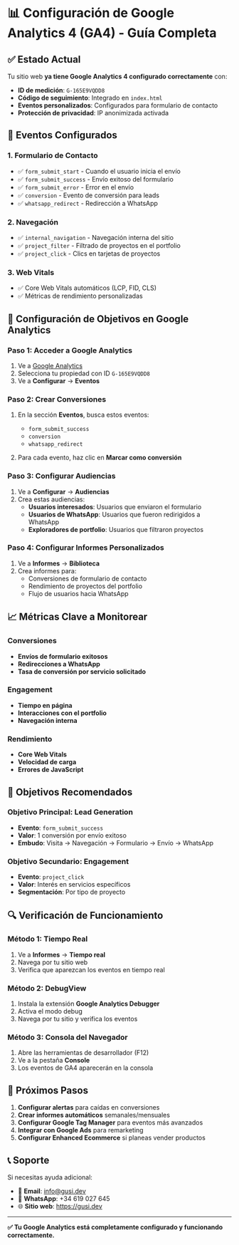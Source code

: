 # 📊 Configuración de Google Analytics 4 (GA4) - Guía Completa

## ✅ Estado Actual

Tu sitio web **ya tiene Google Analytics 4 configurado correctamente** con:
- **ID de medición**: `G-165E9VQDD8`
- **Código de seguimiento**: Integrado en `index.html`
- **Eventos personalizados**: Configurados para formulario de contacto
- **Protección de privacidad**: IP anonimizada activada

## 🎯 Eventos Configurados

### 1. Formulario de Contacto
- ✅ `form_submit_start` - Cuando el usuario inicia el envío
- ✅ `form_submit_success` - Envío exitoso del formulario
- ✅ `form_submit_error` - Error en el envío
- ✅ `conversion` - Evento de conversión para leads
- ✅ `whatsapp_redirect` - Redirección a WhatsApp

### 2. Navegación
- ✅ `internal_navigation` - Navegación interna del sitio
- ✅ `project_filter` - Filtrado de proyectos en el portfolio
- ✅ `project_click` - Clics en tarjetas de proyectos

### 3. Web Vitals
- ✅ Core Web Vitals automáticos (LCP, FID, CLS)
- ✅ Métricas de rendimiento personalizadas

## 🔧 Configuración de Objetivos en Google Analytics

### Paso 1: Acceder a Google Analytics
1. Ve a [Google Analytics](https://analytics.google.com/)
2. Selecciona tu propiedad con ID `G-165E9VQDD8`
3. Ve a **Configurar** → **Eventos**

### Paso 2: Crear Conversiones
1. En la sección **Eventos**, busca estos eventos:
   - `form_submit_success`
   - `conversion`
   - `whatsapp_redirect`

2. Para cada evento, haz clic en **Marcar como conversión**

### Paso 3: Configurar Audiencias
1. Ve a **Configurar** → **Audiencias**
2. Crea estas audiencias:
   - **Usuarios interesados**: Usuarios que enviaron el formulario
   - **Usuarios de WhatsApp**: Usuarios que fueron redirigidos a WhatsApp
   - **Exploradores de portfolio**: Usuarios que filtraron proyectos

### Paso 4: Configurar Informes Personalizados
1. Ve a **Informes** → **Biblioteca**
2. Crea informes para:
   - Conversiones de formulario de contacto
   - Rendimiento de proyectos del portfolio
   - Flujo de usuarios hacia WhatsApp

## 📈 Métricas Clave a Monitorear

### Conversiones
- **Envíos de formulario exitosos**
- **Redirecciones a WhatsApp**
- **Tasa de conversión por servicio solicitado**

### Engagement
- **Tiempo en página**
- **Interacciones con el portfolio**
- **Navegación interna**

### Rendimiento
- **Core Web Vitals**
- **Velocidad de carga**
- **Errores de JavaScript**

## 🎯 Objetivos Recomendados

### Objetivo Principal: Lead Generation
- **Evento**: `form_submit_success`
- **Valor**: 1 conversión por envío exitoso
- **Embudo**: Visita → Navegación → Formulario → Envío → WhatsApp

### Objetivo Secundario: Engagement
- **Evento**: `project_click`
- **Valor**: Interés en servicios específicos
- **Segmentación**: Por tipo de proyecto

## 🔍 Verificación de Funcionamiento

### Método 1: Tiempo Real
1. Ve a **Informes** → **Tiempo real**
2. Navega por tu sitio web
3. Verifica que aparezcan los eventos en tiempo real

### Método 2: DebugView
1. Instala la extensión **Google Analytics Debugger**
2. Activa el modo debug
3. Navega por tu sitio y verifica los eventos

### Método 3: Consola del Navegador
1. Abre las herramientas de desarrollador (F12)
2. Ve a la pestaña **Console**
3. Los eventos de GA4 aparecerán en la consola

## 🚀 Próximos Pasos

1. **Configurar alertas** para caídas en conversiones
2. **Crear informes automáticos** semanales/mensuales
3. **Configurar Google Tag Manager** para eventos más avanzados
4. **Integrar con Google Ads** para remarketing
5. **Configurar Enhanced Ecommerce** si planeas vender productos

## 📞 Soporte

Si necesitas ayuda adicional:
- 📧 **Email**: info@gusi.dev
- 💬 **WhatsApp**: +34 619 027 645
- 🌐 **Sitio web**: https://gusi.dev

---

**✅ Tu Google Analytics está completamente configurado y funcionando correctamente.**